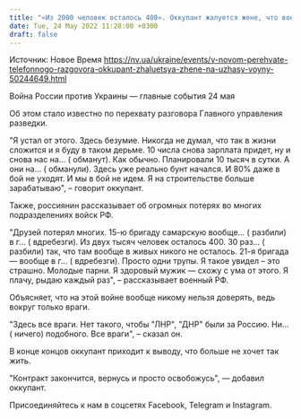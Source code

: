 ```yaml
---
title: "«Из 2000 человек осталось 400». Оккупант жалуется жене, что военные РФ бунтуют и не хотят идти в бой против ВСУ — перехват ГУР"
date: Tue, 24 May 2022 11:28:00 +0300
draft: false
---
```

Источник: Новое Время https://nv.ua/ukraine/events/v-novom-perehvate-telefonnogo-razgovora-okkupant-zhaluetsya-zhene-na-uzhasy-voyny-50244649.html


Война России против Украины — главные события 24 мая

Об этом стало известно по перехвату разговора Главного управления разведки.

"Я устал от этого. Здесь безумие. Никогда не думал, что так в жизни сложится и я буду в таком дерьме. 10 числа снова зарплата придет, ну и снова нас на… ( обманут). Как обычно. Планировали 10 тысяч в сутки. А они на… ( обманули). Здесь уже реально бунт начался. И 80% даже в бой не уходят. И мы в бой не идем. Я на строительстве больше зарабатываю", – говорит оккупант.

Также, россиянин рассказывает об огромных потерях во многих подразделениях войск РФ.

"Друзей потерял многих. 15-ю бригаду самарскую вообще… ( разбили) в г… ( вдребезги). Из двух тысяч человек осталось 400. 30 раз… ( разбили) так, что там вообще в живых никого не осталось. 21-я бригада — вообще в г… ( вдребезги). Просто одни трупы. Я такое увидел – это страшно. Молодые парни. Я здоровый мужик — схожу с ума от этого. Я плачу, рыдаю каждый раз", – рассказывает военный РФ.

Объясняет, что на этой войне вообще никому нельзя доверять, ведь вокруг только враги.

"Здесь все враги. Нет такого, чтобы "ЛНР", "ДНР" были за Россию. Ни… ( ничего) подобного. Все враги", – сказал он.

В конце концов оккупант приходит к выводу, что больше не хочет так жить.

"Контракт закончится, вернусь и просто освобожусь", — добавил оккупант.

Присоединяйтесь к нам в соцсетях Facebook, Telegram и Instagram.
